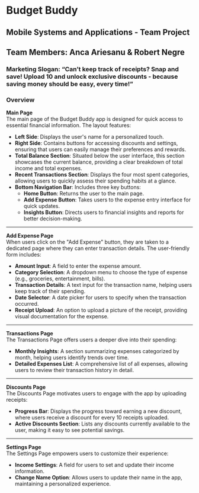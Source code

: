 # Budget Buddy
## Mobile Systems and Applications - Team Project
## Team Members: Anca Ariesanu & Robert Negre
 
### Marketing Slogan: “Can’t keep track of receipts? Snap and save! Upload 10 and unlock exclusive discounts - because saving money should be easy, every time!”
 
### Overview
 
**Main Page**  
The main page of the Budget Buddy app is designed for quick access to essential financial information. The layout features:
 
- **Left Side**: Displays the user's name for a personalized touch.
- **Right Side**: Contains buttons for accessing discounts and settings, ensuring that users can easily manage their preferences and rewards.
- **Total Balance Section**: Situated below the user interface, this section showcases the current balance, providing a clear breakdown of total income and total expenses.
- **Recent Transactions Section**: Displays the four most spent categories, allowing users to quickly assess their spending habits at a glance.
- **Bottom Navigation Bar**: Includes three key buttons:
  - **Home Button**: Returns the user to the main page.
  - **Add Expense Button**: Takes users to the expense entry interface for quick updates.
  - **Insights Button**: Directs users to financial insights and reports for better decision-making.
 
---
 
**Add Expense Page**  
When users click on the "Add Expense" button, they are taken to a dedicated page where they can enter transaction details. The user-friendly form includes:
 
- **Amount Input**: A field to enter the expense amount.
- **Category Selection**: A dropdown menu to choose the type of expense (e.g., groceries, entertainment, bills).
- **Transaction Details**: A text input for the transaction name, helping users keep track of their spending.
- **Date Selector**: A date picker for users to specify when the transaction occurred.
- **Receipt Upload**: An option to upload a picture of the receipt, providing visual documentation for the expense.
 
---
 
**Transactions Page**  
The Transactions Page offers users a deeper dive into their spending:
 
- **Monthly Insights**: A section summarizing expenses categorized by month, helping users identify trends over time.
- **Detailed Expenses List**: A comprehensive list of all expenses, allowing users to review their transaction history in detail.
 
---
 
**Discounts Page**  
The Discounts Page motivates users to engage with the app by uploading receipts:
 
- **Progress Bar**: Displays the progress toward earning a new discount, where users receive a discount for every 10 receipts uploaded.
- **Active Discounts Section**: Lists any discounts currently available to the user, making it easy to see potential savings.
 
---
 
**Settings Page**  
The Settings Page empowers users to customize their experience:
 
- **Income Settings**: A field for users to set and update their income information.
- **Change Name Option**: Allows users to update their name in the app, maintaining a personalized experience.

